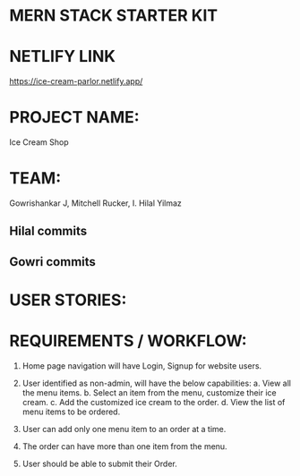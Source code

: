 # MERN STACK STARTER KIT

# NETLIFY LINK
https://ice-cream-parlor.netlify.app/


# PROJECT NAME:

Ice Cream Shop

# TEAM:

Gowrishankar J, Mitchell Rucker, I. Hilal Yilmaz

## Hilal commits
## Gowri commits

# USER STORIES:

<Hilal to update the link>

# REQUIREMENTS / WORKFLOW:

1. Home page navigation will have Login, Signup for website users.

2. User identified as non-admin, will have the below capabilities:
   a. View all the menu items.
   b. Select an item from the menu, customize their ice cream.
   c. Add the customized ice cream to the order.
   d. View the list of menu items to be ordered.

3. User can add only one menu item to an order at a time.

4. The order can have more than one item from the menu.

5. User should be able to submit their Order.

